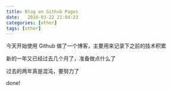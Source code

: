 ```yaml
---
title: Blog on Github Pages
date:   2016-03-22 21:04:23
categories: [other]
tags: [other]
---
```


今天开始使用 Github 做了一个博客，主要用来记录下之前的技术积累

新的一年又已经过去几个月了，准备做点什么了

过去的两年真是混沌，要努力了


done!